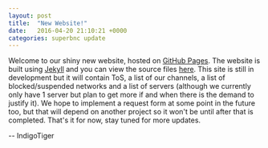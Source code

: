 ```yaml
---
layout: post
title:  "New Website!"
date:   2016-04-20 21:10:21 +0000
categories: superbnc update
---
```

Welcome to our shiny new website, hosted on [GitHub Pages](https://pages.github.com).
The website is built using [Jekyll](https://jekyllrb.com) and you can view the source
files [here](https://github.com/SuperBNC/www). This site is still in development but
it will contain ToS, a list of our channels, a list of blocked/suspended networks and
a list of servers (although we currently only have 1 server but plan to get more if and
when there is the demand to justify it). We hope to implement a request form at some
point in the future too, but that will depend on another project so it won't be until
after that is completed. That's it for now, stay tuned for more updates.

-- IndigoTiger
